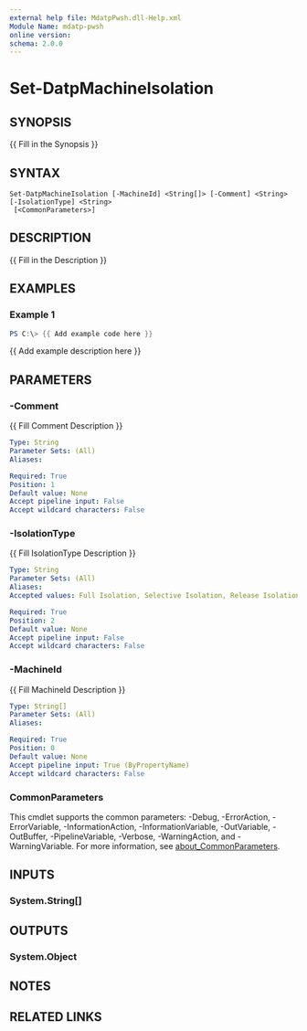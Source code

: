 ```yaml
---
external help file: MdatpPwsh.dll-Help.xml
Module Name: mdatp-pwsh
online version:
schema: 2.0.0
---
```


# Set-DatpMachineIsolation

## SYNOPSIS
{{ Fill in the Synopsis }}

## SYNTAX

```
Set-DatpMachineIsolation [-MachineId] <String[]> [-Comment] <String> [-IsolationType] <String>
 [<CommonParameters>]
```

## DESCRIPTION
{{ Fill in the Description }}

## EXAMPLES

### Example 1
```powershell
PS C:\> {{ Add example code here }}
```

{{ Add example description here }}

## PARAMETERS

### -Comment
{{ Fill Comment Description }}

```yaml
Type: String
Parameter Sets: (All)
Aliases:

Required: True
Position: 1
Default value: None
Accept pipeline input: False
Accept wildcard characters: False
```

### -IsolationType
{{ Fill IsolationType Description }}

```yaml
Type: String
Parameter Sets: (All)
Aliases:
Accepted values: Full Isolation, Selective Isolation, Release Isolation

Required: True
Position: 2
Default value: None
Accept pipeline input: False
Accept wildcard characters: False
```

### -MachineId
{{ Fill MachineId Description }}

```yaml
Type: String[]
Parameter Sets: (All)
Aliases:

Required: True
Position: 0
Default value: None
Accept pipeline input: True (ByPropertyName)
Accept wildcard characters: False
```

### CommonParameters
This cmdlet supports the common parameters: -Debug, -ErrorAction, -ErrorVariable, -InformationAction, -InformationVariable, -OutVariable, -OutBuffer, -PipelineVariable, -Verbose, -WarningAction, and -WarningVariable. For more information, see [about_CommonParameters](http://go.microsoft.com/fwlink/?LinkID=113216).

## INPUTS

### System.String[]

## OUTPUTS

### System.Object
## NOTES

## RELATED LINKS
